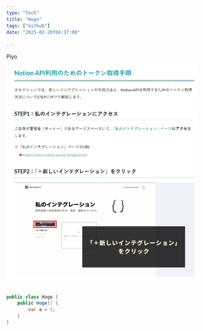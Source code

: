 ```yaml
---
type: "Tech"
title: "Hoge"
tags: ["Github"]
date: "2025-02-20T04:37:00"

---
```




Piyo



![](./B4081A2A862F8F7BE6E22EE655C90D2A.png)



```csharp

public class Hoge { 
    public Hoge() {
        var a = 1;
    }
}

```




